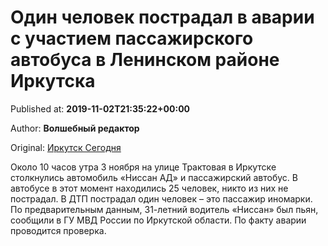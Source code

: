 
# Один человек пострадал в аварии с участием пассажирского автобуса в Ленинском районе Иркутска

Published at: **2019-11-02T21:35:22+00:00**

Author: **Волшебный редактор**

Original: [Иркутск Сегодня](https://irk.today/2019/11/03/odin-chelovek-postradal-v-avarii-s-uchastiem-passazhirskogo-avtobusa-v-leninskom-rajone-irkutska/)

Около 10 часов утра 3 ноября на улице Трактовая в Иркутске столкнулись автомобиль «Ниссан АД» и пассажирский автобус. В автобусе в этот момент находились 25 человек, никто из них не пострадал.
В ДТП пострадал один человек – это пассажир иномарки.
По предварительным данным, 31-летний водитель «Ниссан» был пьян, сообщили в ГУ МВД России по Иркутской области. По факту аварии проводится проверка.
